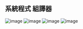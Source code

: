 ## 系統程式 組譯器
![image](https://user-images.githubusercontent.com/56072433/137341991-4e18a7ac-9a7d-4a82-94f6-b01b189fcbeb.png)
![image](https://user-images.githubusercontent.com/56072433/137342057-4df2db31-4287-4553-b346-9dde95ecd6be.png)
![image](https://user-images.githubusercontent.com/56072433/137342148-858721c6-5fd9-4e0d-87c8-b99423b85978.png)
![image](https://user-images.githubusercontent.com/56072433/137342191-7e9904d7-c5fd-45b7-8d91-ca51c0194fd5.png)

